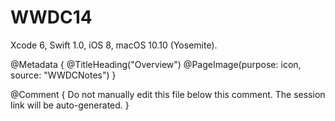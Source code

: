 # WWDC14

Xcode 6, Swift 1.0, iOS 8, macOS 10.10 (Yosemite).

@Metadata {
   @TitleHeading("Overview")
   @PageImage(purpose: icon, source: "WWDCNotes")
}

@Comment { Do not manually edit this file below this comment. The session link will be auto-generated. }
